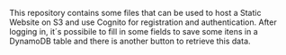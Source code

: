 This repository contains some files that can be used to host a Static Website on S3 and use Cognito for registration and authentication. After logging in, it´s possibile to fill in some fields to save some itens in a DynamoDB table and there is another button to retrieve this data.
